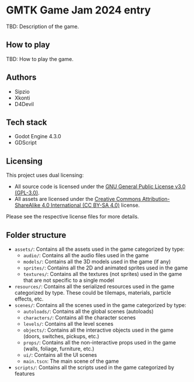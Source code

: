 # GMTK Game Jam 2024 entry

TBD: Description of the game.

## How to play

TBD: How to play the game.

## Authors

- Sipzio
- Xkonti
- D4Devil

## Tech stack

- Godot Engine 4.3.0
- GDScript

## Licensing

This project uses dual licensing:

- All source code is licensed under the [GNU General Public License v3.0 (GPL-3.0)](CODE_LICENSE.txt).
- All assets are licensed under the [Creative Commons Attribution-ShareAlike 4.0 International (CC BY-SA 4.0)](ASSET_LICENSE.txt) license.

Please see the respective license files for more details.

## Folder structure

- `assets/`: Contains all the assets used in the game categorized by type:
  - `audio/`: Contains all the audio files used in the game
  - `models/`: Contains all the 3D models used in the game (if any)
  - `sprites/`: Contains all the 2D and animated sprites used in the game
  - `textures/`: Contains all the textures (not sprites) used in the game that are not specific to a single model
- `resources/`: Contains all the serialized resources used in the game categorized by type. These could be tilemaps, materials, particle effects, etc.
- `scenes/`: Contains all the scenes used in the game categorized by type:
  - `autoloads/`: Contains all the global scenes (autoloads)
  - `characters/`: Contains all the character scenes
  - `levels/`: Contains all the level scenes
  - `objects/`: Contains all the interactive objects used in the game (doors, switches, pickups, etc.)
  - `props/`: Contains all the non-interactive props used in the game (walls, foliage, furniture, etc.)
  - `ui/`: Contains all the UI scenes
  - `main.tscn`: The main scene of the game
- `scripts/`: Contains all the scripts used in the game categorized by features
